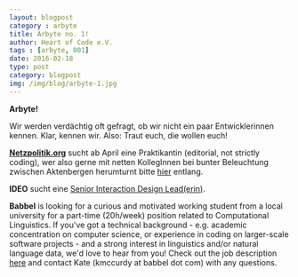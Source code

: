 ```yaml
---
layout: blogpost
category : arbyte
title: Arbyte no. 1!
author: Heart of Code e.V.
tags : [arbyte, 001]
date: 2016-02-18
type: post
category: blogpost
img: /img/blog/arbyte-1.jpg
---
```

**Arbyte!**

Wir werden verdächtig oft gefragt, ob wir nicht ein paar Entwicklerinnen kennen. Klar, kennen wir. Also: Traut euch, die wollen euch!


<a href="http://netzpolitik.org">**Netzpolitik.org**</a> sucht ab April eine Praktikantin (editorial, not strictly coding), wer also gerne mit netten KollegInnen bei bunter Beleuchtung zwischen Aktenbergen herumturnt bitte <a href="https://netzpolitik.org/stellenanzeigen/wieder-im-angebot-ein-praktikum-bei-netzpolitik-org">hier</a> entlang.


**IDEO** sucht eine <a href="https://www.ideo.com/careers/job/147635/?gh_jid=147635">Senior Interaction Design Lead(erin)</a>.

**Babbel** is looking for a curious and motivated working student from a local university for a part-time (20h/week) position related to Computational Linguistics. If you've got a technical background - e.g. academic concentration on computer science, or experience in coding on larger-scale software projects - and a strong interest in linguistics and/or natural language data, we'd love to hear from you! Check out the job description <a href="https://babbel.workable.com/jobs/176894">here</a> and contact Kate (kmccurdy at babbel dot com) with any questions.
